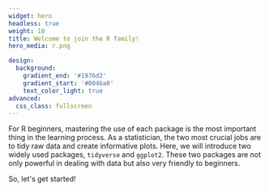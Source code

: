 ```yaml
---
widget: hero
headless: true
weight: 10
title: Welcome to join the R family!
hero_media: r.png

design:
  background:
    gradient_end: '#1976d2'
    gradient_start: '#004ba0'
    text_color_light: true
advanced:
  css_class: fullscreen
---
```


For R beginners, mastering the use of each package is the most important thing in the learning process. As a statistician, the two most crucial jobs are to tidy raw data and create informative plots. Here, we will introduce two widely used packages, `tidyverse` and `ggplot2`. These two packages are not only powerful in dealing with data but also very friendly to beginners. 


So, let's get started!

